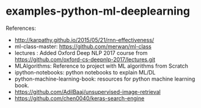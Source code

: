 # examples-python-ml-deeplearning

References:

- http://karpathy.github.io/2015/05/21/rnn-effectiveness/
- ml-class-master: https://github.com/merwan/ml-class
- lectures : Added Oxford Deep NLP 2017 course from https://github.com/oxford-cs-deepnlp-2017/lectures.git
- MLAlgorithms: Reference to project with ML algorithms from Scratch
- ipython-notebooks: python notebooks to explain ML/DL
- python-machine-learning-book: resources for python machine learning book. 
- https://github.com/AdilBaaj/unsupervised-image-retrieval
- https://github.com/chen0040/keras-search-engine

